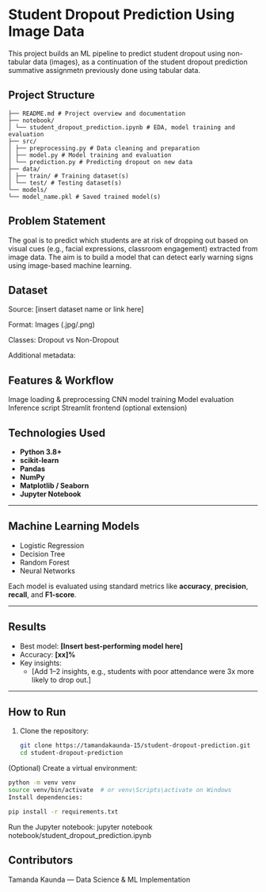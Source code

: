 #  Student Dropout Prediction Using Image Data

This project builds an ML pipeline to predict student dropout using non-tabular data (images), as a continuation of the student dropout prediction summative assignmetn previously done using tabular data.


##  Project Structure

```student-dropout-prediction/
├── README.md # Project overview and documentation
├── notebook/
│ └── student_dropout_prediction.ipynb # EDA, model training and evaluation
├── src/
│ ├── preprocessing.py # Data cleaning and preparation
│ ├── model.py # Model training and evaluation
│ └── prediction.py # Predicting dropout on new data
├── data/
│ ├── train/ # Training dataset(s)
│ └── test/ # Testing dataset(s)
└── models/
└── model_name.pkl # Saved trained model(s)
```


 ## Problem Statement
The goal is to predict which students are at risk of dropping out based on visual cues (e.g., facial expressions, classroom engagement) extracted from image data. The aim is to build a model that can detect early warning signs using image-based machine learning.


## Dataset
Source: [insert dataset name or link here]

Format: Images (.jpg/.png)

Classes: Dropout vs Non-Dropout

Additional metadata:

## Features & Workflow
Image loading & preprocessing
CNN model training
Model evaluation
Inference script
Streamlit frontend (optional extension)

##  Technologies Used

- **Python 3.8+**
- **scikit-learn**
- **Pandas**
- **NumPy**
- **Matplotlib / Seaborn**
- **Jupyter Notebook**

---

##  Machine Learning Models

- Logistic Regression
- Decision Tree
- Random Forest
- Neural Networks

Each model is evaluated using standard metrics like **accuracy**, **precision**, **recall**, and **F1-score**.

---

##  Results

- Best model: **[Insert best-performing model here]**
- Accuracy: **[xx]%**
- Key insights:
  - [Add 1–2 insights, e.g., students with poor attendance were 3x more likely to drop out.]

---

## How to Run

1. Clone the repository:
   ```bash
   git clone https://tamandakaunda-15/student-dropout-prediction.git
   cd student-dropout-prediction
   
(Optional) Create a virtual environment:
```bash
python -m venv venv
source venv/bin/activate  # or venv\Scripts\activate on Windows
Install dependencies:

pip install -r requirements.txt 

```

Run the Jupyter notebook:
jupyter notebook notebook/student_dropout_prediction.ipynb

## Contributors
Tamanda Kaunda — Data Science & ML Implementation

